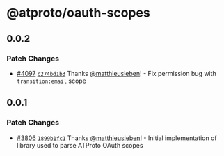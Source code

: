 # @atproto/oauth-scopes

## 0.0.2

### Patch Changes

- [#4097](https://github.com/bluesky-social/atproto/pull/4097) [`c274bd1b3`](https://github.com/bluesky-social/atproto/commit/c274bd1b38813abd5b287f1c94dca1fd62854918) Thanks [@matthieusieben](https://github.com/matthieusieben)! - Fix permission bug with `transition:email` scope

## 0.0.1

### Patch Changes

- [#3806](https://github.com/bluesky-social/atproto/pull/3806) [`1899b1fc1`](https://github.com/bluesky-social/atproto/commit/1899b1fc16bc5cd7bb930ec697898766c3a05add) Thanks [@matthieusieben](https://github.com/matthieusieben)! - Initial implementation of library used to parse ATProto OAuth scopes
